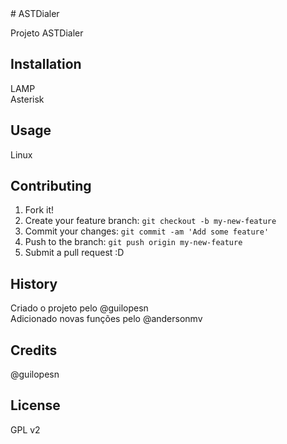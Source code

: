 <snippet>
  <content>
# ASTDialer

Projeto ASTDialer

## Installation

LAMP<br> 
Asterisk 

## Usage

Linux

## Contributing

1. Fork it!
2. Create your feature branch: `git checkout -b my-new-feature`
3. Commit your changes: `git commit -am 'Add some feature'`
4. Push to the branch: `git push origin my-new-feature`
5. Submit a pull request :D

## History

Criado o projeto pelo @guilopesn<br>
Adicionado novas funções pelo @andersonmv

## Credits

@guilopesn <br>


## License


</content>
  <tabTrigger>GPL v2</tabTrigger>
</snippet>
